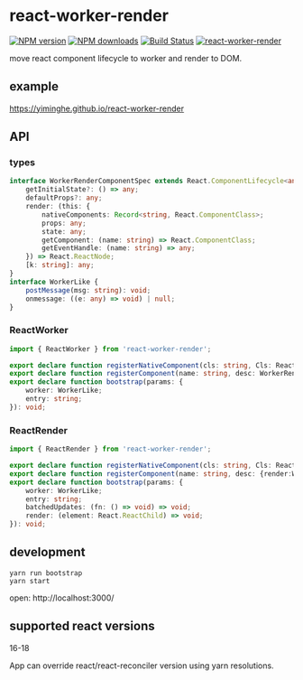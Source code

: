 # react-worker-render

[![NPM version](https://badge.fury.io/js/react-worker-render.png)](http://badge.fury.io/js/react-worker-render)
[![NPM downloads](http://img.shields.io/npm/dm/react-worker-render.svg)](https://npmjs.org/package/react-worker-render)
[![Build Status](https://app.travis-ci.com/yiminghe/react-worker-render.svg?branch=main)](https://app.travis-ci.com/github/yiminghe/react-worker-render)
[![react-worker-render](https://img.shields.io/endpoint?url=https://dashboard.cypress.io/badge/simple/wog843&style=flat&logo=cypress)](https://dashboard.cypress.io/projects/wog843/runs)

move react component lifecycle to worker and render to DOM.

## example

https://yiminghe.github.io/react-worker-render

## API

### types

```ts
interface WorkerRenderComponentSpec extends React.ComponentLifecycle<any, any>, React.StaticLifecycle<any, any> {
    getInitialState?: () => any;
    defaultProps?: any;
    render: (this: {
        nativeComponents: Record<string, React.ComponentClass>;
        props: any;
        state: any;
        getComponent: (name: string) => React.ComponentClass;
        getEventHandle: (name: string) => any;
    }) => React.ReactNode;
    [k: string]: any;
}
interface WorkerLike {
    postMessage(msg: string): void;
    onmessage: ((e: any) => void) | null;
}
```

### ReactWorker

```ts
import { ReactWorker } from 'react-worker-render';
```

```ts
export declare function registerNativeComponent(cls: string, Cls: React.ComponentClass): void;
export declare function registerComponent(name: string, desc: WorkerRenderComponentSpec): void;
export declare function bootstrap(params: {
    worker: WorkerLike;
    entry: string;
}): void;
```

### ReactRender

```ts
import { ReactRender } from 'react-worker-render';
```

```ts
export declare function registerNativeComponent(cls: string, Cls: React.ComponentClass): void;
export declare function registerComponent(name: string, desc: {render:WorkerRenderComponentSpec['render']}): void;
export declare function bootstrap(params: {
    worker: WorkerLike;
    entry: string;
    batchedUpdates: (fn: () => void) => void;
    render: (element: React.ReactChild) => void;
}): void;
```

## development

```
yarn run bootstrap
yarn start
```

open: http://localhost:3000/

## supported react versions

16-18

App can override react/react-reconciler version using yarn resolutions.

